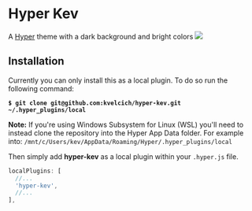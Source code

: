 # Hyper Kev
A [Hyper](https://hyper.is) theme with a dark background and bright colors
![](screenshot.png)

## Installation
Currently you can only install this as a local plugin. To do so run the 
following command:

**`$ git clone git@github.com:kvelcich/hyper-kev.git ~/.hyper_plugins/local`**

**Note:** If you're using Windows Subsystem for Linux (WSL) you'll need to 
instead clone the repository into the Hyper App Data folder. For example into:
`/mnt/c/Users/kev/AppData/Roaming/Hyper/.hyper_plugins/local`

Then simply add **hyper-kev** as a local plugin within your `.hyper.js` file.
```javascript
localPlugins: [
  //...
  'hyper-kev',
  //...
],
```

